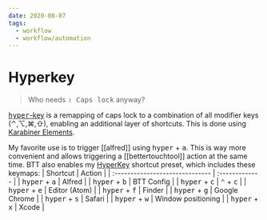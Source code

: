 ```yaml
---
date: 2020-08-07
tags:
  - workflow
  - workflow/automation
---
```


# Hyperkey

> Who needs <kbd>⇪ Caps lock</kbd> anyway?

[<kbd>hyper</kbd>-key](https://medium.com/macoclock/solve-shortcut-hell-in-macos-building-a-hyper-key-1cb8838bf521) is a remapping of caps lock to a combination of all modifier keys (⌃,⌥,⌘,⇧), enabling an additional layer of shortcuts. This is done using [Karabiner Elements](https://karabiner-elements.pqrs.org/).

My favorite use is to trigger [[alfred]] using <kbd>hyper</kbd> + <kbd>a</kbd>. This is way more convenient and allows triggering a [[bettertouchtool]] action at the same time.
BTT also enables my [HyperKey](https://github.com/dnnsmnstrr/HydroTouch/blob/main/HyperKey.bttpreset) shortcut preset, which includes these keymaps:
| Shortcut | Action     |
| :------------------------------ | :------------- |
| <kbd>hyper</kbd> + <kbd>a</kbd> | Alfred |
| <kbd>hyper</kbd> + <kbd>b</kbd> | BTT Config  |
| <kbd>hyper</kbd> + <kbd>c</kbd> | <kbd>⌃</kbd> + <kbd>c</kbd>  |
| <kbd>hyper</kbd> + <kbd>e</kbd> | Editor (Atom)  |
| <kbd>hyper</kbd> + <kbd>f</kbd> | Finder  |
| <kbd>hyper</kbd> + <kbd>g</kbd> | Google Chrome  |
| <kbd>hyper</kbd> + <kbd>s</kbd> | Safari  |
| <kbd>hyper</kbd> + <kbd>w</kbd> | Window positioning  |
| <kbd>hyper</kbd> + <kbd>x</kbd> | Xcode  |
